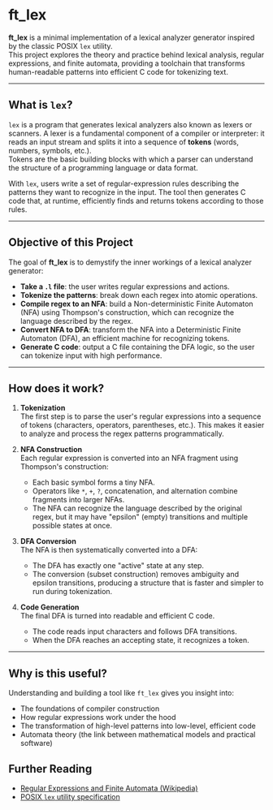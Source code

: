 # ft_lex

**ft_lex** is a minimal implementation of a lexical analyzer generator inspired by the classic POSIX `lex` utility.  
This project explores the theory and practice behind lexical analysis, regular expressions, and finite automata, providing a toolchain that transforms human-readable patterns into efficient C code for tokenizing text.

---

## What is `lex`?

`lex` is a program that generates lexical analyzers also known as lexers or scanners. A lexer is a fundamental component of a compiler or interpreter: it reads an input stream and splits it into a sequence of **tokens** (words, numbers, symbols, etc.).  
Tokens are the basic building blocks with which a parser can understand the structure of a programming language or data format.

With `lex`, users write a set of regular-expression rules describing the patterns they want to recognize in the input. The tool then generates C code that, at runtime, efficiently finds and returns tokens according to those rules.

---

## Objective of this Project

The goal of **ft_lex** is to demystify the inner workings of a lexical analyzer generator:

- **Take a `.l` file**: the user writes regular expressions and actions.
- **Tokenize the patterns**: break down each regex into atomic operations.
- **Compile regex to an NFA**: build a Non-deterministic Finite Automaton (NFA) using Thompson's construction, which can recognize the language described by the regex.
- **Convert NFA to DFA**: transform the NFA into a Deterministic Finite Automaton (DFA), an efficient machine for recognizing tokens.
- **Generate C code**: output a C file containing the DFA logic, so the user can tokenize input with high performance.

---

## How does it work?

1. **Tokenization**  
    The first step is to parse the user's regular expressions into a sequence of tokens (characters, operators, parentheses, etc.). This makes it easier to analyze and process the regex patterns programmatically.

2. **NFA Construction**  
    Each regular expression is converted into an NFA fragment using Thompson's construction:
    - Each basic symbol forms a tiny NFA.
    - Operators like `*`, `+`, `?`, concatenation, and alternation combine fragments into larger NFAs.
    - The NFA can recognize the language described by the original regex, but it may have "epsilon" (empty) transitions and multiple possible states at once.

3. **DFA Conversion**  
    The NFA is then systematically converted into a DFA:
    - The DFA has exactly one "active" state at any step.
    - The conversion (subset construction) removes ambiguity and epsilon transitions, producing a structure that is faster and simpler to run during tokenization.

4. **Code Generation**  
    The final DFA is turned into readable and efficient C code.
    - The code reads input characters and follows DFA transitions.
    - When the DFA reaches an accepting state, it recognizes a token.

---

## Why is this useful?

Understanding and building a tool like `ft_lex` gives you insight into:
- The foundations of compiler construction
- How regular expressions work under the hood
- The transformation of high-level patterns into low-level, efficient code
- Automata theory (the link between mathematical models and practical software)

## Further Reading

- [Regular Expressions and Finite Automata (Wikipedia)](https://en.wikipedia.org/wiki/Finite_automaton)
- [POSIX `lex` utility specification](https://pubs.opengroup.org/onlinepubs/9699919799/utilities/lex.html)

